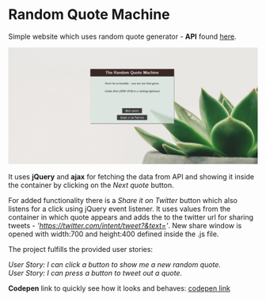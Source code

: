 # Random Quote Machine

Simple website which uses random quote generator - **API** found [here](https://random-quote-generator.herokuapp.com/).

![Screenshot](https://github.com/matijagalina/RandomQuoteMachine-FCC/blob/master/img/screenshot.PNG)

It uses **jQuery** and **ajax** for fetching the data from API and showing it inside the container by clicking on the *Next quote* button.

For added functionality there is a *Share it on Twitter* button which also listens for a click using jQuery event listener.
It uses values from the container in which quote appears and adds the to the twitter url for sharing tweets - *'https://twitter.com/intent/tweet?&text='*.
New share window is opened with width:700 and height:400 defined inside the .js file.

The project fulfills the provided user stories:

*User Story: I can click a button to show me a new random quote.* <br>
*User Story: I can press a button to tweet out a quote.*

**Codepen** link to quickly see how it looks and behaves: [codepen link](https://codepen.io/matijagalina/pen/bLVBxE)
